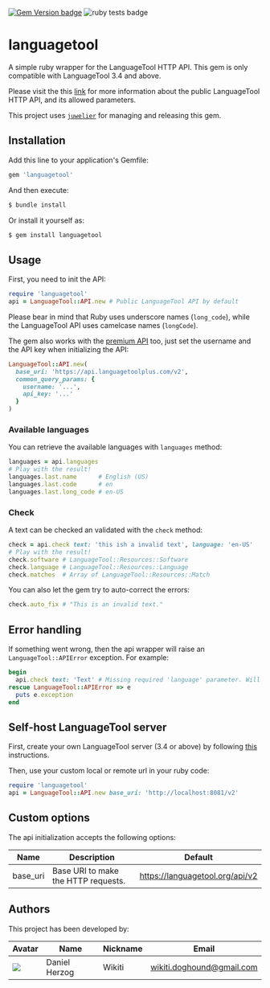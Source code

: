 [![Gem Version badge](https://badge.fury.io/rb/languagetool.svg)](https://badge.fury.io/rb/languagetool) ![ruby tests badge](https://github.com/wikiti/languagetool-ruby/actions/workflows/test.yml/badge.svg)

# languagetool

A simple ruby wrapper for the LanguageTool HTTP API. This gem is only compatible with LanguageTool 3.4 and above.

Please visit the this [link](https://languagetool.org/http-api/swagger-ui/#/default) for more information about the public LanguageTool HTTP API, and its allowed parameters.

This project uses [`juwelier`](https://github.com/technicalpickles/juwelier) for managing and releasing this gem.

## Installation

Add this line to your application's Gemfile:

```ruby
gem 'languagetool'
```

And then execute:

```sh
$ bundle install
```

Or install it yourself as:

```sh
$ gem install languagetool
```

## Usage

First, you need to init the API:

```ruby
require 'languagetool'
api = LanguageTool::API.new # Public LanguageTool API by default
```

Please bear in mind that Ruby uses underscore names (`long_code`), while the LanguageTool API uses camelcase names (`longCode`).

The gem also works with the [premium API](https://languagetool.org/http-api/) too, just set the username and the API key when initializing the API:

```ruby
LanguageTool::API.new(
  base_uri: 'https://api.languagetoolplus.com/v2',
  common_query_params: {
    username: '...',
    api_key: '...'
  }
)
```

### Available languages

You can retrieve the available languages with `languages` method:

```ruby
languages = api.languages
# Play with the result!
languages.last.name      # English (US)
languages.last.code      # en
languages.last.long_code # en-US
```

### Check

A text can be checked an validated with the `check` method:

```ruby
check = api.check text: 'this ish a invalid text', language: 'en-US'
# Play with the result!
check.software # LanguageTool::Resources::Software
check.language # LanguageTool::Resources::Language
check.matches  # Array of LanguageTool::Resources::Match
```

You can also let the gem try to auto-correct the errors:

```ruby
check.auto_fix # "This is an invalid text."
```

## Error handling

If something went wrong, then the api wrapper will raise an `LanguageTool::APIError` exception. For example:

```ruby
begin
  api.check text: 'Text' # Missing required 'language' parameter. Will raise a LanguageTool::APIError
rescue LanguageTool::APIError => e
  puts e.exception
end
```

## Self-host LanguageTool server

First, create your own LanguageTool server (3.4 or above) by following [this](http://wiki.languagetool.org/http-server) instructions.

Then, use your custom local or remote url in your ruby code:

```ruby
require 'languagetool'
api = LanguageTool::API.new base_uri: 'http://localhost:8081/v2'
```

## Custom options

The api initialization accepts the following options:

| Name | Description | Default |
| ---- | ----------- | ------- |
| base_uri | Base URI to make the HTTP requests. | https://languagetool.org/api/v2 |

## Authors

This project has been developed by:

| Avatar | Name | Nickname | Email |
| ------- | ------------- | --------- | ------------------ |
| ![](http://www.gravatar.com/avatar/2ae6d81e0605177ba9e17b19f54e6b6c.jpg?s=64)  | Daniel Herzog | Wikiti | [wikiti.doghound@gmail.com](mailto:wikiti.doghound@gmail.com) |
